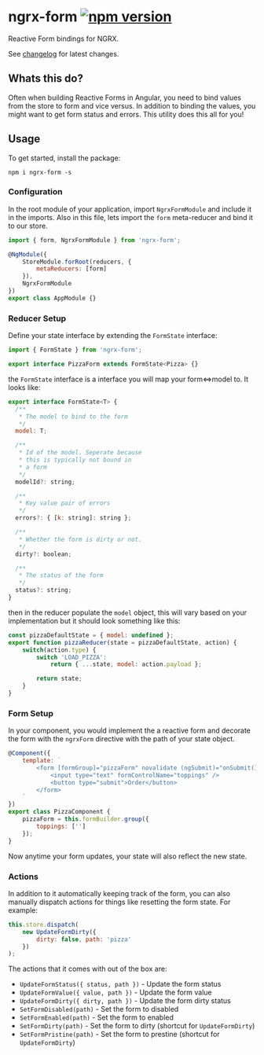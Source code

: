 # ngrx-form [![npm version](https://badge.fury.io/js/ngrx-form.svg)](https://badge.fury.io/js/ngrx-form)
Reactive Form bindings for NGRX.

See [changelog](CHANGELOG.md) for latest changes.

## Whats this do?
Often when building Reactive Forms in Angular, you need to bind values from the
store to form and vice versus. In addition to binding the values, you
might want to get form status and errors. This utility does this all for you!

## Usage
To get started, install the package:

```
npm i ngrx-form -s
```

### Configuration
In the root module of your application, import `NgrxFormModule`
and include it in the imports. Also in this file, lets import the `form`
meta-reducer and bind it to our store.

```javascript
import { form, NgrxFormModule } from 'ngrx-form';

@NgModule({
    StoreModule.forRoot(reducers, {
        metaReducers: [form]
    }),
    NgrxFormModule
})
export class AppModule {}
```

### Reducer Setup
Define your state interface by extending the `FormState` interface:

```javascript
import { FormState } from 'ngrx-form';

export interface PizzaForm extends FormState<Pizza> {}
```

the `FormState` interface is a interface you will map
your form<=>model to. It looks like:

```javascript
export interface FormState<T> {
  /**
   * The model to bind to the form
   */
  model: T;

  /**
   * Id of the model. Seperate because
   * this is typically not bound in
   * a form
   */
  modelId?: string;

  /**
   * Key value pair of errors
   */
  errors?: { [k: string]: string };

  /**
   * Whether the form is dirty or not.
   */
  dirty?: boolean;

  /**
   * The status of the form
   */
  status?: string;
}
```

then in the reducer populate the `model` object, this will vary based on
your implementation but it should look something like this:

```javascript
const pizzaDefaultState = { model: undefined };
export function pizzaReducer(state = pizzaDefaultState, action) {
    switch(action.type) {
        switch 'LOAD_PIZZA':
            return { ...state, model: action.payload };

        return state;
    }
}
```

### Form Setup
In your component, you would implement the a reactive form and
decorate the form with the `ngrxForm` directive with the path
of your state object.

```javascript
@Component({
    template: `
        <form [formGroup]="pizzaForm" novalidate (ngSubmit)="onSubmit()" ngrxForm="pizza">
            <input type="text" formControlName="toppings" />
            <button type="submit">Order</button>
        </form>
    `
})
export class PizzaComponent {
    pizzaForm = this.formBuilder.group({
        toppings: ['']
    });
}
```

Now anytime your form updates, your state will also reflect the new state.

### Actions
In addition to it automatically keeping track of the form, you can also
manually dispatch actions for things like resetting the form state. For example:

```javascript
this.store.dispatch(
    new UpdateFormDirty({
        dirty: false, path: 'pizza'
    })
);
```

The actions that it comes with out of the box are:
- `UpdateFormStatus({ status, path })` - Update the form status
- `UpdateFormValue({ value, path })` - Update the form value
- `UpdateFormDirty({ dirty, path })` - Update the form dirty status
- `SetFormDisabled(path)` - Set the form to disabled
- `SetFormEnabled(path)` - Set the form to enabled
- `SetFormDirty(path)` - Set the form to dirty (shortcut for `UpdateFormDirty`)
- `SetFormPristine(path)` - Set the form to prestine (shortcut for `UpdateFormDirty`)
